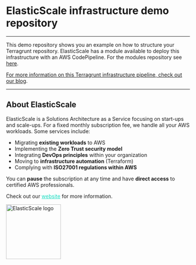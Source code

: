 # ElasticScale infrastructure demo repository

---

This demo repository shows you an example on how to structure your Terragrunt repository. ElasticScale has a module available to deploy this infrastructure with an AWS CodePipeline.
For the modules repository see [here](https://github.com/elasticscale/elasticscale_infrastructure_modules).

[For more information on this Terragrunt infrastructure pipeline, check out our blog](https://elasticscale.cloud/en/deploy-your-terragrunt-infrastructure-with-this-paid-terraform-pipeline-module).

---

## About ElasticScale

ElasticScale is a Solutions Architecture as a Service focusing on start-ups and scale-ups. For a fixed monthly subscription fee, we handle all your AWS workloads. Some services include:

* Migrating **existing workloads** to AWS
* Implementing the **Zero Trust security model**
* Integrating **DevOps principles** within your organization
* Moving to **infrastructure automation** (Terraform)
* Complying with **ISO27001 regulations within AWS**

You can **pause** the subscription at any time and have **direct access** to certified AWS professionals.

Check out our <a href="https://elasticscale.cloud" target="_blank" style="color: #14dcc0; text-decoration: underline">website</a> for more information.

<img src="https://elasticscale-public.s3.eu-west-1.amazonaws.com/logo/Logo_ElasticScale_4kant-transparant.png" alt="ElasticScale logo" width="150"/>
